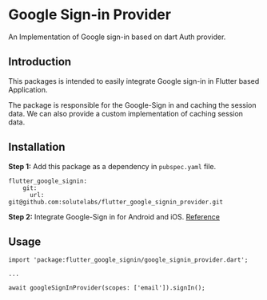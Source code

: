 # Google Sign-in Provider

An Implementation of Google sign-in based on dart Auth provider.

## Introduction
This packages is intended to easily integrate Google sign-in in Flutter based Application.

The package is responsible for the Google-Sign in and caching the session data. We can also provide a custom implementation of caching session data.


## Installation
**Step 1:** Add this package as a dependency in `pubspec.yaml` file.

```
flutter_google_signin:
    git:
      url: git@github.com:solutelabs/flutter_google_signin_provider.git
``` 

**Step 2:** Integrate Google-Sign in for Android and iOS. [Reference](https://pub.dev/packages/google_sign_in)

## Usage
```
import 'package:flutter_google_signin/google_signin_provider.dart';

...

await googleSignInProvider(scopes: ['email']).signIn();
```
